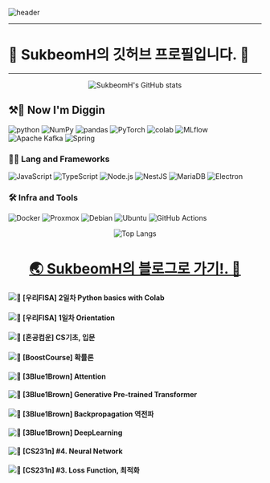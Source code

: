 
<!-- Header -->
![header](https://capsule-render.vercel.app/api?type=waving&color=gradient&height=360&text=SukbeomH&fontSize=80&fontAlign=50&fontAlignY=50&desc=%EA%B0%9C%EB%B0%9C%EC%83%88%EB%B0%9C+%EA%B0%9C%EB%B0%9C+%EA%B8%B0%EB%A1%9D&descSize=15&descAlign=50&descAlignY=60)

***
# 🍊 SukbeomH의 깃허브 프로필입니다. 👋
***

<div align="center">

![SukbeomH's GitHub stats](https://github-readme-stats.vercel.app/api?username=SukbeomH&show_icons=true&theme=transparent)

</div>

<!-- Body -->
## ⚒️👷 **Now I'm Diggin**
![python](https://img.shields.io/badge/python-3776AB.svg?&style=for-the-badge&logo=python&logoColor=white)
![NumPy](https://img.shields.io/badge/numpy-013243.svg?&style=for-the-badge&logo=numpy&logoColor=white)
![pandas](https://img.shields.io/badge/pandas-150458.svg?&style=for-the-badge&logo=pandas&logoColor=white) 
![PyTorch](https://img.shields.io/badge/pytorch-EE4C2C.svg?&style=for-the-badge&logo=pytorch&logoColor=white) 
![colab](https://img.shields.io/badge/colab-F9AB00.svg?&style=for-the-badge&logo=googlecolab&logoColor=white)
![MLflow](https://img.shields.io/badge/mlflow-0194E2.svg?&style=for-the-badge&logo=mlflow&logoColor=white) 
![Apache Kafka](https://img.shields.io/badge/apachekafka-231F20.svg?&style=for-the-badge&logo=apachekafka&logoColor=white) 
![Spring](https://img.shields.io/badge/spring-6DB33F.svg?&style=for-the-badge&logo=spring&logoColor=white) 

### **🧑‍💻 Lang and Frameworks**
![JavaScript](https://img.shields.io/badge/javascript-F7DF1E.svg?&style=for-the-badge&logo=javascript&logoColor=white) ![TypeScript](https://img.shields.io/badge/typescript-3178C6.svg?&style=for-the-badge&logo=typescript&logoColor=white) ![Node.js](https://img.shields.io/badge/nodedotjs-339933.svg?&style=for-the-badge&logo=nodedotjs&logoColor=white) ![NestJS](https://img.shields.io/badge/nestjs-E0234E.svg?&style=for-the-badge&logo=nestjs&logoColor=white) ![MariaDB](https://img.shields.io/badge/mariadb-003545.svg?&style=for-the-badge&logo=mariadb&logoColor=white) ![Electron](https://img.shields.io/badge/electron-47848F.svg?&style=for-the-badge&logo=electron&logoColor=white) 

### **🛠️ Infra and Tools**
![Docker](https://img.shields.io/badge/docker-2496ED.svg?&style=for-the-badge&logo=docker&logoColor=white) ![Proxmox](https://img.shields.io/badge/proxmox-E57000.svg?&style=for-the-badge&logo=proxmox&logoColor=white) ![Debian](https://img.shields.io/badge/debian-A81D33.svg?&style=for-the-badge&logo=debian&logoColor=white) ![Ubuntu](https://img.shields.io/badge/ubuntu-E95420.svg?&style=for-the-badge&logo=ubuntu&logoColor=white) ![GitHub Actions](https://img.shields.io/badge/githubactions-2088FF.svg?&style=for-the-badge&logo=githubactions&logoColor=white) 

<div align="center">
  
![Top Langs](https://github-readme-stats.vercel.app/api/top-langs/?username=SukbeomH)

</div>
<div align="center">
  
# [🌏 SukbeomH의 블로그로 가기!. 🚀](https://veritasgarage.tistory.com/)

</div>


#### ![📝 [우리FISA] 2일차 Python basics with Colab](https://veritasgarage.tistory.com/226)</br>
#### ![📝 [우리FISA] 1일차 Orientation](https://veritasgarage.tistory.com/225)</br>
#### ![📝 [혼공컴운] CS기초, 입문](https://veritasgarage.tistory.com/224)</br>
#### ![📝 [BoostCourse] 확률론](https://veritasgarage.tistory.com/223)</br>
#### ![📝 [3Blue1Brown] Attention](https://veritasgarage.tistory.com/222)</br>
#### ![📝 [3Blue1Brown] Generative Pre-trained Transformer](https://veritasgarage.tistory.com/221)</br>
#### ![📝 [3Blue1Brown] Backpropagation 역전파](https://veritasgarage.tistory.com/220)</br>
#### ![📝 [3Blue1Brown] DeepLearning](https://veritasgarage.tistory.com/219)</br>
#### ![📝 [CS231n] #4. Neural Network](https://veritasgarage.tistory.com/218)</br>
#### ![📝 [CS231n] #3. Loss Function, 최적화](https://veritasgarage.tistory.com/217)</br>